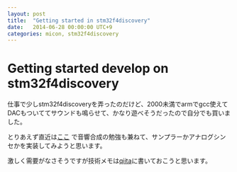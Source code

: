 ```yaml
---
layout: post
title:  "Getting started in stm32f4discovery"
date:   2014-06-28 00:00:00 UTC+9
categories: micon, stm32f4discovery
---
```


# Getting started develop on stm32f4discovery

 仕事で少しstm32f4discoveryを弄ったのだけど、2000未満でarmでgcc使えて
 DACもついててサウンドも鳴らせて、かなり遊べそうだったので自分でも買いました。


 とりあえず直近は[ここ](https://github.com/kumabook/tiny_synth)
で音響合成の勉強も兼ねて、サンプラーかアナログシンセかを実装してみようと思います。

激しく需要がなさそうですが技術メモは[qiita](http://qiita.com/kumabook/items/3d126344f2d73654d9e2)に書いておこうと思います。

